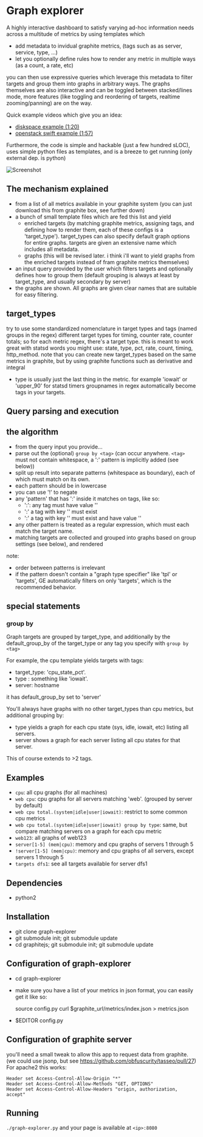 # Graph explorer

A highly interactive dashboard to satisfy varying ad-hoc information needs across a multitude of metrics by using templates which

* add metadata to invidual graphite metrics, (tags such as as server, service, type, ...)
* let you optionally define rules how to render any metric in multiple ways (as a count, a rate, etc)

you can then use expressive queries which leverage this metadata to filter targets and group them into graphs in arbitrary ways.
The graphs themselves are also interactive and can be toggled between stacked/lines mode, more features (like toggling and reordering of targets, realtime zooming/panning) are on the way.

Quick example videos which give you an idea:

* [diskspace example (1:20)](https://vimeo.com/54906914)
* [openstack swift example (1:57)](https://vimeo.com/54912886)

Furthermore, the code is simple and hackable (just a few hundred sLOC), uses simple python files as templates, and is a breeze to get running (only external dep. is python)

![Screenshot](https://raw.github.com/Dieterbe/graph-explorer/master/screenshot.png)

## The mechanism explained

* from a list of all metrics available in your graphite system (you can just download this from graphite box, see further down)
* a bunch of small template files which are fed this list and yield
  * enriched targets (by matching graphite metrics, assigning tags, and defining how to render them, each of these configs is a 'target_type'). target_types can also specify default graph options for entire graphs.
    targets are given an extensive name which includes all metadata.
  * graphs (this will be revised later. i think i'll want to yield graphs from the enriched targets instead of fram graphite metrics themselves)
* an input query provided by the user which filters targets and optionally defines how to group them (default grouping is always at least by target_type, and usually secondary by server)
* the graphs are shown.  All graphs are given clear names that are suitable for easy filtering.

## target_types

try to use some standardized nomenclature in target types and tags (named groups in the regex)
different target types for timing, counter rate, counter totals;
so for each metric regex, there's a target type. this is meant to work great with statsd
words you might use: state, type, pct, rate, count, timing, http_method.
note that you can create new target_types based on the same metrics in graphite, but by using
graphite functions such as derivative and integral

* type is usually just the last thing in the metric. for example 'iowait' or 'upper_90' for statsd timers
groupnames in regex automatically become tags in your targets.

## Query parsing and execution

## the algorithm

* from the query input you provide...
* parse out the (optional) `group by <tag>` (can occur anywhere. `<tag>` must not contain whitespace, a ':<tag>' pattern is implicitly added (see below))
* split up result into separate patterns (whitespace as boundary), each of which must match on its own.
* each pattern should be in lowercase
* you can use '!' to negate
* any 'pattern' that has ':' inside it matches on tags, like so:
  * ':<foo>': any tag must have value '<foo>'
  * '<foo>:' a tag with key '<foo>' must exist
  * '<foo>:<bar>' a tag with key '<foo>' must exist and have value '<bar>'
* any other pattern is treated as a regular expression, which must each match the target name.
* matching targets are collected and grouped into graphs based on group settings (see below), and rendered

note:

* order between patterns is irrelevant
* if the pattern doesn't contain a "graph type specifier" like 'tpl' or 'targets', GE automatically filters on only 'targets', which is the recommended behavior.

## special statements

### group by <tag>

Graph targets are grouped by target_type, and additionally by the default_group_by of the target_type or any tag you specify with `group by <tag>`

For example, the cpu template yields targets with tags:

* target_type: 'cpu_state_pct'.
* type : something like 'iowait'.
* server: hostname

it has default_group_by set to 'server'

You'll always have graphs with no other target_types than cpu metrics,
but additional grouping by:

* type yields a graph for each cpu state (sys, idle, iowait, etc) listing all servers.
* server shows a graph for each server listing all cpu states for that server.

This of course extends to >2 tags.

## Examples

* `cpu`: all cpu graphs (for all machines)
* `web cpu`: cpu graphs for all servers matching 'web'. (grouped by server by default)
* `web cpu total.(system|idle|user|iowait)`: restrict to some common cpu metrics
* `web cpu total.(system|idle|user|iowait) group by type`: same, but compare matching servers on a graph for each cpu metric
* `web123`: all graphs of web123
* `server[1-5] (mem|cpu)`: memory and cpu graphs of servers 1 through 5
* `!server[1-5] (mem|cpu)`: memory and cpu graphs of all servers, except servers 1 through 5
* `targets dfs1`: see all targets available for server dfs1

## Dependencies

* python2

## Installation

* git clone graph-explorer
* git submodule init; git submodule update
* cd graphitejs; git submodule init; git submodule update

## Configuration of graph-explorer

* cd graph-explorer
* make sure you have a list of your metrics in json format, you can easily get it like so:

    source config.py
    curl $graphite_url/metrics/index.json > metrics.json

* $EDITOR config.py

## Configuration of graphite server

you'll need a small tweak to allow this app to request data from graphite. (we could use jsonp, but see https://github.com/obfuscurity/tasseo/pull/27)
For apache2 this works:

    Header set Access-Control-Allow-Origin "*"
    Header set Access-Control-Allow-Methods "GET, OPTIONS"
    Header set Access-Control-Allow-Headers "origin, authorization, accept"

## Running

`./graph-explorer.py` and your page is available at `<ip>:8080`

